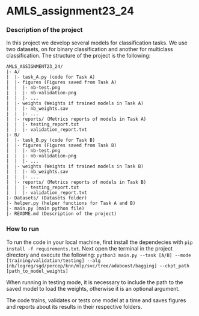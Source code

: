 # AMLS_assignment23_24

### Description of the project

In this project we develop several models for classification tasks. We use two datasets, on for binary classification and another for multiclass classification. The structure of the project is the following:

```
AMLS_ASSIGNMENT23_24/
|- A/
|  |- task_A.py (code for Task A)
|  |- figures (Figures saved from Task A)
|  |  |- nb-test.png
|  |  |- nb-validation-png
|  |  |- ...
|  |- weights (Weights if trained models in Task A)
|  |  |- nb_weights.sav
|  |  |- ...
|  |- reports/ (Metrics reports of models in Task A)
|  |  |- testing_report.txt
|  |  |- validation_report.txt
|- B/
|  |- task_B.py (code for Task B)
|  |- figures (Figures saved from Task B)
|  |  |- nb-test.png
|  |  |- nb-validation-png
|  |  |- ...
|  |- weights (Weights if trained models in Task B)
|  |  |- nb_weights.sav
|  |  |- ...
|  |- reports/ (Metrics reports of models in Task B)
|  |  |- testing_report.txt
|  |  |- validation_report.txt
|- Datasets/ (Datasets folder)
|- helper.py (helper functions for Task A and B)
|- main.py (main python file)
|- README.md (Description of the project)
```

### How to run

To run the code in your local machine, first install the dependecies with `pip install -f requirements.txt`. Next open the terminal in the project directory and execute the following:
`python3 main.py --task [A/B] --mode [training/validation/testing] --alg [nb/logreg/sgd/percep/knn/mlp/svc/tree/adaboost/bagging] --ckpt_path [path_to_model_weights]`

When running in testing mode, it is necessary to include the path to the saved model to load the weights, otherwise it is an optional argument.

The code trains, validates or tests one model at a time and saves figures and reports about its results in their respective folders.
